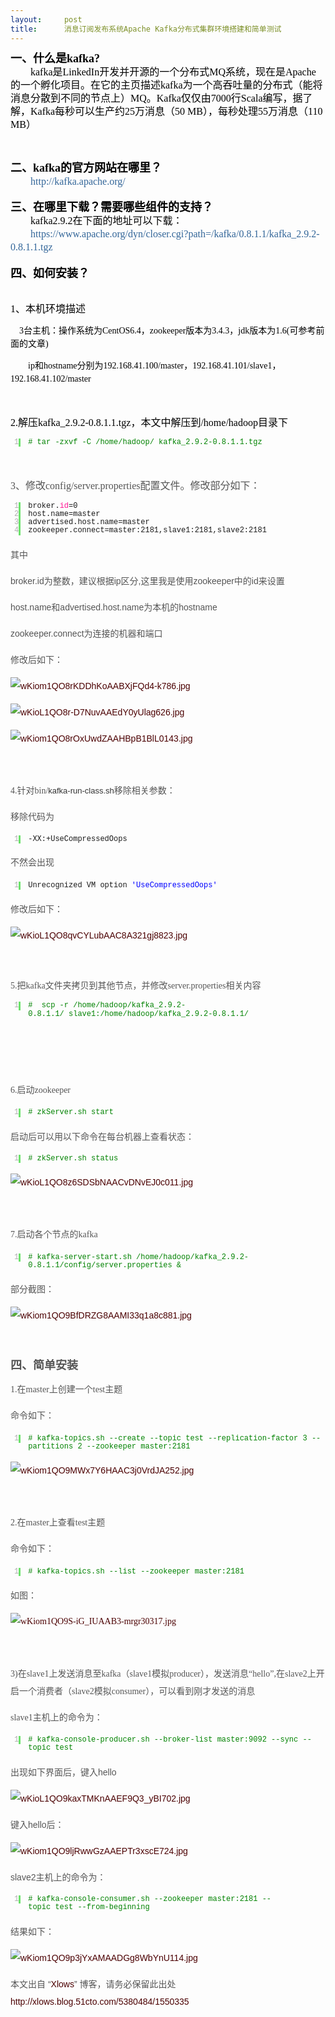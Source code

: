 ```yaml
---
layout:     post
title:      消息订阅发布系统Apache Kafka分布式集群环境搭建和简单测试
---
```

<div id="article_content" class="article_content clearfix csdn-tracking-statistics" data-pid="blog" data-mod="popu_307" data-dsm="post">
								            <link rel="stylesheet" href="https://csdnimg.cn/release/phoenix/template/css/ck_htmledit_views-f76675cdea.css">
						<div class="htmledit_views" id="content_views">
                
<p style="clear:both;overflow:hidden;color:rgb(85,85,85);font-family:'宋体', 'Arial Narrow', arial, serif;font-size:14px;line-height:28px;">
<span style="font-family:'宋体', SimSun;color:rgb(0,0,0);line-height:21px;font-weight:700;font-size:18px;">一、什么是kafka?</span><span style="font-family:'宋体', SimSun;font-size:16px;"><span style="color:rgb(0,0,0);line-height:21px;font-weight:700;"></span><br style="color:rgb(68,68,68);font-family:Tahoma, 'Microsoft Yahei', Simsun;font-size:14px;line-height:21px;"><span style="color:rgb(0,0,0);line-height:21px;">　　kafka是LinkedIn开发并开源的一个分布式MQ系统，现在是Apache的一个孵化项目。在它的主页描述kafka为一个高吞吐量的分布式（能将消息分散到不同的节点上）MQ。Kafka仅仅由7000行Scala编写，据了解，Kafka每秒可以生产约25万消息（50 MB），每秒处理55万消息（110 MB）</span></span></p>
<p style="clear:both;overflow:hidden;color:rgb(85,85,85);font-family:'宋体', 'Arial Narrow', arial, serif;font-size:14px;line-height:28px;">
<span style="font-family:'宋体', SimSun;font-size:16px;color:rgb(0,0,0);line-height:21px;"><br></span></p>
<p style="clear:both;overflow:hidden;color:rgb(85,85,85);font-family:'宋体', 'Arial Narrow', arial, serif;font-size:14px;line-height:28px;">
<span style="color:rgb(0,0,0);font-family:'宋体', SimSun;line-height:21px;font-weight:700;font-size:18px;">二、kafka的官方网站在哪里？</span><span style="color:rgb(0,0,0);font-family:'宋体', SimSun;font-size:16px;line-height:21px;"><span style="font-weight:700;"></span><br>
　　<a href="http://kafka.apache.org/" rel="nofollow" style="color:rgb(51,102,153);text-decoration:none;">http://kafka.apache.org/</a><br><br><span style="font-size:18px;font-weight:700;">三、在哪里下载？需要哪些组件的支持？</span><br>
　　kafka2.9.2在下面的地址可以下载：<br>
　　<a href="https://www.apache.org/dyn/closer.cgi?path=/kafka/0.8.1.1/kafka_2.9.2-0.8.1.1.tgz" rel="nofollow" style="color:rgb(51,102,153);text-decoration:none;">https://www.apache.org/dyn/closer.cgi?path=/kafka/0.8.1.1/kafka_2.9.2-0.8.1.1.tgz</a></span><span style="font-family:'宋体', SimSun;color:rgb(0,0,0);line-height:21px;font-size:16px;"><span style="font-family:Tahoma, 'Microsoft Yahei', Simsun;font-size:14px;"><br></span><br style="color:rgb(68,68,68);font-family:Tahoma, 'Microsoft Yahei', Simsun;font-size:14px;"><span style="font-family:Tahoma, 'Microsoft Yahei', Simsun;font-size:18px;font-weight:700;">四、如何安装？</span></span></p>
<p style="clear:both;overflow:hidden;color:rgb(85,85,85);font-family:'宋体', 'Arial Narrow', arial, serif;font-size:14px;line-height:28px;">
<span style="font-family:Tahoma, 'Microsoft Yahei', Simsun;color:rgb(0,0,0);line-height:21px;"><span style="font-family:'宋体', SimSun;"></span><span style="font-size:4px;"><span>    <br></span></span><span style="font-family:'楷体', '楷体_GB2312', SimKai;font-size:16px;">1、本机环境描述</span></span></p>
<p style="clear:both;overflow:hidden;color:rgb(85,85,85);font-family:'宋体', 'Arial Narrow', arial, serif;font-size:14px;line-height:28px;">
<span style="font-family:'宋体', SimSun;color:rgb(0,0,0);line-height:21px;">    3台主机：操作系统为CentOS6.4，zookeeper版本为3.4.3，jdk版本为1.6(可参考前面的文章)<br></span></p>
<p style="clear:both;overflow:hidden;color:rgb(85,85,85);font-family:'宋体', 'Arial Narrow', arial, serif;font-size:14px;line-height:28px;">
<span style="font-family:'宋体', SimSun;color:rgb(0,0,0);line-height:21px;">        ip和hostname分别为192.168.41.100/master，192.168.41.101/slave1，192.168.41.102/master<br></span></p>
<p style="clear:both;overflow:hidden;color:rgb(85,85,85);font-family:'宋体', 'Arial Narrow', arial, serif;font-size:14px;line-height:28px;">
<span style="font-family:'宋体', SimSun;color:rgb(0,0,0);line-height:21px;"><br></span></p>
<p style="clear:both;overflow:hidden;color:rgb(85,85,85);font-family:'宋体', 'Arial Narrow', arial, serif;font-size:14px;line-height:28px;">
<span style="font-size:16px;font-family:'楷体', '楷体_GB2312', SimKai;color:rgb(0,0,0);line-height:21px;">2.解压kafka_2.9.2-0.8.1.1.tgz，本文中解压到/home/hadoop目录下</span></p>
<div style="color:rgb(85,85,85);font-family:'宋体', 'Arial Narrow', arial, serif;font-size:14px;line-height:28px;">
<div id="highlighter_592741" class="syntaxhighlighter bash" style="border:0px !important;line-height:1.1em !important;vertical-align:baseline !important;font-family:Consolas, 'Bitstream Vera Sans Mono', 'Courier New', Courier, monospace !important;font-size:1em !important;min-height: !important;">
<table border="0" cellpadding="0" cellspacing="0" style="font-size:12px;border-collapse:collapse;"><tbody style="border:0px !important;line-height:1.1em !important;overflow:visible !important;vertical-align:baseline !important;font-size:1em !important;min-height: !important;background:none !important;"><tr style="font-size:1em !important;border:0px !important;line-height:1.1em !important;overflow:visible !important;vertical-align:baseline !important;min-height: !important;background:none !important;"><td class="gutter" style="font-size:1em !important;border:0px !important;line-height:1.1em !important;overflow:visible !important;vertical-align:baseline !important;font-family:Consolas, 'Bitstream Vera Sans Mono', 'Courier New', Courier, monospace !important;min-height: !important;color:rgb(175,175,175) !important;background:none !important;">
<div class="line number1 index0 alt2" style="border-width:0px 3px 0px 0px !important;border-right-style:solid !important;border-right-color:rgb(108,226,108) !important;line-height:1.1em !important;overflow:visible !important;text-align:right !important;vertical-align:baseline !important;font-size:1em !important;min-height: !important;">
1</div>
</td>
<td class="code" style="width:692px;font-size:1em !important;line-height:1.1em !important;border:0px !important;overflow:visible !important;vertical-align:baseline !important;font-family:Consolas, 'Bitstream Vera Sans Mono', 'Courier New', Courier, monospace !important;min-height: !important;background:none !important;">
<div style="border:0px !important;line-height:1.1em !important;overflow:visible !important;vertical-align:baseline !important;font-size:1em !important;min-height: !important;background:none !important;">
<div class="line number1 index0 alt2" style="border:0px !important;line-height:1.1em !important;overflow:visible !important;vertical-align:baseline !important;font-size:1em !important;min-height: !important;">
<code class="bash comments" style="border:0px !important;line-height:1.1em !important;overflow:visible !important;vertical-align:baseline !important;font-family:Consolas, 'Bitstream Vera Sans Mono', 'Courier New', Courier, monospace !important;font-size:1em !important;min-height: !important;color:rgb(0,130,0) !important;background:none !important;"># tar -zxvf -C /home/hadoop/ kafka_2.9.2-0.8.1.1.tgz</code></div>
</div>
</td>
</tr></tbody></table></div>
</div>
<p style="clear:both;overflow:hidden;color:rgb(85,85,85);font-family:'宋体', 'Arial Narrow', arial, serif;font-size:14px;line-height:28px;">
<span style="font-family:Tahoma, 'Microsoft Yahei', Simsun;line-height:21px;"><br></span></p>
<p style="clear:both;overflow:hidden;color:rgb(85,85,85);font-family:'宋体', 'Arial Narrow', arial, serif;font-size:14px;line-height:28px;">
<span style="font-family:'楷体', '楷体_GB2312', SimKai;font-size:16px;line-height:21px;">3、修改config/server.properties配置文件。修改部分如下：</span><br></p>
<div style="color:rgb(85,85,85);font-family:'宋体', 'Arial Narrow', arial, serif;font-size:14px;line-height:28px;">
<div id="highlighter_76572" class="syntaxhighlighter bash" style="border:0px !important;line-height:1.1em !important;vertical-align:baseline !important;font-family:Consolas, 'Bitstream Vera Sans Mono', 'Courier New', Courier, monospace !important;font-size:1em !important;min-height: !important;">
<table border="0" cellpadding="0" cellspacing="0" style="font-size:12px;border-collapse:collapse;"><tbody style="border:0px !important;line-height:1.1em !important;overflow:visible !important;vertical-align:baseline !important;font-size:1em !important;min-height: !important;background:none !important;"><tr style="font-size:1em !important;border:0px !important;line-height:1.1em !important;overflow:visible !important;vertical-align:baseline !important;min-height: !important;background:none !important;"><td class="gutter" style="font-size:1em !important;border:0px !important;line-height:1.1em !important;overflow:visible !important;vertical-align:baseline !important;font-family:Consolas, 'Bitstream Vera Sans Mono', 'Courier New', Courier, monospace !important;min-height: !important;color:rgb(175,175,175) !important;background:none !important;">
<div class="line number1 index0 alt2" style="border-width:0px 3px 0px 0px !important;border-right-style:solid !important;border-right-color:rgb(108,226,108) !important;line-height:1.1em !important;overflow:visible !important;text-align:right !important;vertical-align:baseline !important;font-size:1em !important;min-height: !important;">
1</div>
<div class="line number2 index1 alt1" style="border-width:0px 3px 0px 0px !important;border-right-style:solid !important;border-right-color:rgb(108,226,108) !important;line-height:1.1em !important;overflow:visible !important;text-align:right !important;vertical-align:baseline !important;font-size:1em !important;min-height: !important;">
2</div>
<div class="line number3 index2 alt2" style="border-width:0px 3px 0px 0px !important;border-right-style:solid !important;border-right-color:rgb(108,226,108) !important;line-height:1.1em !important;overflow:visible !important;text-align:right !important;vertical-align:baseline !important;font-size:1em !important;min-height: !important;">
3</div>
<div class="line number4 index3 alt1" style="border-width:0px 3px 0px 0px !important;border-right-style:solid !important;border-right-color:rgb(108,226,108) !important;line-height:1.1em !important;overflow:visible !important;text-align:right !important;vertical-align:baseline !important;font-size:1em !important;min-height: !important;">
4</div>
</td>
<td class="code" style="width:692px;font-size:1em !important;line-height:1.1em !important;border:0px !important;overflow:visible !important;vertical-align:baseline !important;font-family:Consolas, 'Bitstream Vera Sans Mono', 'Courier New', Courier, monospace !important;min-height: !important;background:none !important;">
<div style="border:0px !important;line-height:1.1em !important;overflow:visible !important;vertical-align:baseline !important;font-size:1em !important;min-height: !important;background:none !important;">
<div class="line number1 index0 alt2" style="border:0px !important;line-height:1.1em !important;overflow:visible !important;vertical-align:baseline !important;font-size:1em !important;min-height: !important;">
<code class="bash plain" style="border:0px !important;line-height:1.1em !important;overflow:visible !important;vertical-align:baseline !important;font-family:Consolas, 'Bitstream Vera Sans Mono', 'Courier New', Courier, monospace !important;font-size:1em !important;min-height: !important;background:none !important;">broker.</code><code class="bash functions" style="border:0px !important;line-height:1.1em !important;overflow:visible !important;vertical-align:baseline !important;font-family:Consolas, 'Bitstream Vera Sans Mono', 'Courier New', Courier, monospace !important;font-size:1em !important;min-height: !important;color:rgb(255,20,147) !important;background:none !important;">id</code><code class="bash plain" style="border:0px !important;line-height:1.1em !important;overflow:visible !important;vertical-align:baseline !important;font-family:Consolas, 'Bitstream Vera Sans Mono', 'Courier New', Courier, monospace !important;font-size:1em !important;min-height: !important;background:none !important;">=0</code></div>
<div class="line number2 index1 alt1" style="border:0px !important;line-height:1.1em !important;overflow:visible !important;vertical-align:baseline !important;font-size:1em !important;min-height: !important;">
<code class="bash plain" style="border:0px !important;line-height:1.1em !important;overflow:visible !important;vertical-align:baseline !important;font-family:Consolas, 'Bitstream Vera Sans Mono', 'Courier New', Courier, monospace !important;font-size:1em !important;min-height: !important;background:none !important;">host.name=master</code></div>
<div class="line number3 index2 alt2" style="border:0px !important;line-height:1.1em !important;overflow:visible !important;vertical-align:baseline !important;font-size:1em !important;min-height: !important;">
<code class="bash plain" style="border:0px !important;line-height:1.1em !important;overflow:visible !important;vertical-align:baseline !important;font-family:Consolas, 'Bitstream Vera Sans Mono', 'Courier New', Courier, monospace !important;font-size:1em !important;min-height: !important;background:none !important;">advertised.host.name=master</code></div>
<div class="line number4 index3 alt1" style="border:0px !important;line-height:1.1em !important;overflow:visible !important;vertical-align:baseline !important;font-size:1em !important;min-height: !important;">
<code class="bash plain" style="border:0px !important;line-height:1.1em !important;overflow:visible !important;vertical-align:baseline !important;font-family:Consolas, 'Bitstream Vera Sans Mono', 'Courier New', Courier, monospace !important;font-size:1em !important;min-height: !important;background:none !important;">zookeeper.connect=master:2181,slave1:2181,slave2:2181</code></div>
</div>
</td>
</tr></tbody></table></div>
</div>
<p style="clear:both;overflow:hidden;color:rgb(85,85,85);font-family:'宋体', 'Arial Narrow', arial, serif;font-size:14px;line-height:28px;">
<span style="font-family:Tahoma, 'Microsoft Yahei', Simsun;line-height:21px;"></span>其中</p>
<p style="clear:both;overflow:hidden;color:rgb(85,85,85);font-family:'宋体', 'Arial Narrow', arial, serif;font-size:14px;line-height:28px;">
broker.id为整数，建议根据ip区分,这里我是使用zookeeper中的id来设置</p>
<p style="clear:both;overflow:hidden;color:rgb(85,85,85);font-family:'宋体', 'Arial Narrow', arial, serif;font-size:14px;line-height:28px;">
host.name和advertised.host.name为本机的hostname</p>
<p style="clear:both;overflow:hidden;color:rgb(85,85,85);font-family:'宋体', 'Arial Narrow', arial, serif;font-size:14px;line-height:28px;">
zookeeper.connect为连接的机器和端口</p>
<p style="clear:both;overflow:hidden;color:rgb(85,85,85);font-family:'宋体', 'Arial Narrow', arial, serif;font-size:14px;line-height:28px;">
修改后如下：</p>
<p style="clear:both;overflow:hidden;color:rgb(85,85,85);font-family:'宋体', 'Arial Narrow', arial, serif;font-size:14px;line-height:28px;">
<a href="http://s3.51cto.com/wyfs02/M00/49/1A/wKiom1QO8rKDDhKoAABXjFQd4-k786.jpg" rel="nofollow" style="color:rgb(75,0,2);text-decoration:none;"><img src="http://s3.51cto.com/wyfs02/M00/49/1A/wKiom1QO8rKDDhKoAABXjFQd4-k786.jpg" title="1.png" alt="wKiom1QO8rKDDhKoAABXjFQd4-k786.jpg" style="vertical-align:top;border:none;"></a></p>
<p style="clear:both;overflow:hidden;color:rgb(85,85,85);font-family:'宋体', 'Arial Narrow', arial, serif;font-size:14px;line-height:28px;">
<a href="http://s3.51cto.com/wyfs02/M01/49/1B/wKioL1QO8r-D7NuvAAEdY0yUlag626.jpg" rel="nofollow" style="color:rgb(75,0,2);text-decoration:none;"><img src="http://s3.51cto.com/wyfs02/M01/49/1B/wKioL1QO8r-D7NuvAAEdY0yUlag626.jpg" title="2.png" alt="wKioL1QO8r-D7NuvAAEdY0yUlag626.jpg" style="vertical-align:top;border:none;"></a></p>
<p style="clear:both;overflow:hidden;color:rgb(85,85,85);font-family:'宋体', 'Arial Narrow', arial, serif;font-size:14px;line-height:28px;">
<a href="http://s3.51cto.com/wyfs02/M01/49/1A/wKiom1QO8rOxUwdZAAHBpB1BlL0143.jpg" rel="nofollow" style="color:rgb(75,0,2);text-decoration:none;"><img src="http://s3.51cto.com/wyfs02/M01/49/1A/wKiom1QO8rOxUwdZAAHBpB1BlL0143.jpg" title="3.png" alt="wKiom1QO8rOxUwdZAAHBpB1BlL0143.jpg" style="vertical-align:top;border:none;"></a></p>
<p style="clear:both;overflow:hidden;color:rgb(85,85,85);font-family:'宋体', 'Arial Narrow', arial, serif;font-size:14px;line-height:28px;">
<br></p>
<p style="clear:both;overflow:hidden;color:rgb(85,85,85);font-family:'宋体', 'Arial Narrow', arial, serif;font-size:14px;line-height:28px;">
<span style="font-family:'楷体', '楷体_GB2312', SimKai;">4.针对bin/<span style="color:rgb(51,51,51);font-family:'微软雅黑', Verdana, sans-serif, '宋体';font-size:13px;line-height:18.75px;">kafka-run-class.sh</span>移除相关参数：</span></p>
<p style="clear:both;overflow:hidden;color:rgb(85,85,85);font-family:'宋体', 'Arial Narrow', arial, serif;font-size:14px;line-height:28px;">
<span style="font-family:'宋体', SimSun;">移除代码为</span></p>
<div style="color:rgb(85,85,85);font-family:'宋体', 'Arial Narrow', arial, serif;font-size:14px;line-height:28px;">
<div id="highlighter_695006" class="syntaxhighlighter bash" style="border:0px !important;line-height:1.1em !important;vertical-align:baseline !important;font-family:Consolas, 'Bitstream Vera Sans Mono', 'Courier New', Courier, monospace !important;font-size:1em !important;min-height: !important;">
<table border="0" cellpadding="0" cellspacing="0" style="font-size:12px;border-collapse:collapse;"><tbody style="border:0px !important;line-height:1.1em !important;overflow:visible !important;vertical-align:baseline !important;font-size:1em !important;min-height: !important;background:none !important;"><tr style="font-size:1em !important;border:0px !important;line-height:1.1em !important;overflow:visible !important;vertical-align:baseline !important;min-height: !important;background:none !important;"><td class="gutter" style="font-size:1em !important;border:0px !important;line-height:1.1em !important;overflow:visible !important;vertical-align:baseline !important;font-family:Consolas, 'Bitstream Vera Sans Mono', 'Courier New', Courier, monospace !important;min-height: !important;color:rgb(175,175,175) !important;background:none !important;">
<div class="line number1 index0 alt2" style="border-width:0px 3px 0px 0px !important;border-right-style:solid !important;border-right-color:rgb(108,226,108) !important;line-height:1.1em !important;overflow:visible !important;text-align:right !important;vertical-align:baseline !important;font-size:1em !important;min-height: !important;">
1</div>
</td>
<td class="code" style="width:692px;font-size:1em !important;line-height:1.1em !important;border:0px !important;overflow:visible !important;vertical-align:baseline !important;font-family:Consolas, 'Bitstream Vera Sans Mono', 'Courier New', Courier, monospace !important;min-height: !important;background:none !important;">
<div style="border:0px !important;line-height:1.1em !important;overflow:visible !important;vertical-align:baseline !important;font-size:1em !important;min-height: !important;background:none !important;">
<div class="line number1 index0 alt2" style="border:0px !important;line-height:1.1em !important;overflow:visible !important;vertical-align:baseline !important;font-size:1em !important;min-height: !important;">
<code class="bash plain" style="border:0px !important;line-height:1.1em !important;overflow:visible !important;vertical-align:baseline !important;font-family:Consolas, 'Bitstream Vera Sans Mono', 'Courier New', Courier, monospace !important;font-size:1em !important;min-height: !important;background:none !important;">-XX:+UseCompressedOops</code></div>
</div>
</td>
</tr></tbody></table></div>
</div>
<p style="clear:both;overflow:hidden;color:rgb(85,85,85);font-family:'宋体', 'Arial Narrow', arial, serif;font-size:14px;line-height:28px;">
<span style="font-family:'宋体', SimSun;">不然会出现</span></p>
<div style="color:rgb(85,85,85);font-family:'宋体', 'Arial Narrow', arial, serif;font-size:14px;line-height:28px;">
<div id="highlighter_728001" class="syntaxhighlighter bash" style="border:0px !important;line-height:1.1em !important;vertical-align:baseline !important;font-family:Consolas, 'Bitstream Vera Sans Mono', 'Courier New', Courier, monospace !important;font-size:1em !important;min-height: !important;">
<table border="0" cellpadding="0" cellspacing="0" style="font-size:12px;border-collapse:collapse;"><tbody style="border:0px !important;line-height:1.1em !important;overflow:visible !important;vertical-align:baseline !important;font-size:1em !important;min-height: !important;background:none !important;"><tr style="font-size:1em !important;border:0px !important;line-height:1.1em !important;overflow:visible !important;vertical-align:baseline !important;min-height: !important;background:none !important;"><td class="gutter" style="font-size:1em !important;border:0px !important;line-height:1.1em !important;overflow:visible !important;vertical-align:baseline !important;font-family:Consolas, 'Bitstream Vera Sans Mono', 'Courier New', Courier, monospace !important;min-height: !important;color:rgb(175,175,175) !important;background:none !important;">
<div class="line number1 index0 alt2" style="border-width:0px 3px 0px 0px !important;border-right-style:solid !important;border-right-color:rgb(108,226,108) !important;line-height:1.1em !important;overflow:visible !important;text-align:right !important;vertical-align:baseline !important;font-size:1em !important;min-height: !important;">
1</div>
</td>
<td class="code" style="width:692px;font-size:1em !important;line-height:1.1em !important;border:0px !important;overflow:visible !important;vertical-align:baseline !important;font-family:Consolas, 'Bitstream Vera Sans Mono', 'Courier New', Courier, monospace !important;min-height: !important;background:none !important;">
<div style="border:0px !important;line-height:1.1em !important;overflow:visible !important;vertical-align:baseline !important;font-size:1em !important;min-height: !important;background:none !important;">
<div class="line number1 index0 alt2" style="border:0px !important;line-height:1.1em !important;overflow:visible !important;vertical-align:baseline !important;font-size:1em !important;min-height: !important;">
<code class="bash plain" style="border:0px !important;line-height:1.1em !important;overflow:visible !important;vertical-align:baseline !important;font-family:Consolas, 'Bitstream Vera Sans Mono', 'Courier New', Courier, monospace !important;font-size:1em !important;min-height: !important;background:none !important;">Unrecognized VM option </code><code class="bash string" style="border:0px !important;line-height:1.1em !important;overflow:visible !important;vertical-align:baseline !important;font-family:Consolas, 'Bitstream Vera Sans Mono', 'Courier New', Courier, monospace !important;font-size:1em !important;min-height: !important;color:#0000FF !important;background:none !important;">'UseCompressedOops'</code></div>
</div>
</td>
</tr></tbody></table></div>
</div>
<p style="clear:both;overflow:hidden;color:rgb(85,85,85);font-family:'宋体', 'Arial Narrow', arial, serif;font-size:14px;line-height:28px;">
修改后如下：</p>
<p style="clear:both;overflow:hidden;color:rgb(85,85,85);font-family:'宋体', 'Arial Narrow', arial, serif;font-size:14px;line-height:28px;">
<a href="http://s3.51cto.com/wyfs02/M00/49/1B/wKioL1QO8qvCYLubAAC8A321gj8823.jpg" rel="nofollow" style="color:rgb(75,0,2);text-decoration:none;"><img src="http://s3.51cto.com/wyfs02/M00/49/1B/wKioL1QO8qvCYLubAAC8A321gj8823.jpg" title="4.png" alt="wKioL1QO8qvCYLubAAC8A321gj8823.jpg" style="vertical-align:top;border:none;"></a></p>
<p style="clear:both;overflow:hidden;color:rgb(85,85,85);font-family:'宋体', 'Arial Narrow', arial, serif;font-size:14px;line-height:28px;">
<br></p>
<p style="clear:both;overflow:hidden;color:rgb(85,85,85);font-family:'宋体', 'Arial Narrow', arial, serif;font-size:14px;line-height:28px;">
<span style="font-family:'楷体', '楷体_GB2312', SimKai;line-height:21px;">5.把kafka文件夹拷贝到其他节点，并修改</span><span style="font-family:'楷体', '楷体_GB2312', SimKai;line-height:21px;">server.properties相关内容</span></p>
<div style="color:rgb(85,85,85);font-family:'宋体', 'Arial Narrow', arial, serif;font-size:14px;line-height:28px;">
<div id="highlighter_973974" class="syntaxhighlighter bash" style="border:0px !important;line-height:1.1em !important;vertical-align:baseline !important;font-family:Consolas, 'Bitstream Vera Sans Mono', 'Courier New', Courier, monospace !important;font-size:1em !important;min-height: !important;">
<table border="0" cellpadding="0" cellspacing="0" style="font-size:12px;border-collapse:collapse;"><tbody style="border:0px !important;line-height:1.1em !important;overflow:visible !important;vertical-align:baseline !important;font-size:1em !important;min-height: !important;background:none !important;"><tr style="font-size:1em !important;border:0px !important;line-height:1.1em !important;overflow:visible !important;vertical-align:baseline !important;min-height: !important;background:none !important;"><td class="gutter" style="font-size:1em !important;border:0px !important;line-height:1.1em !important;overflow:visible !important;vertical-align:baseline !important;font-family:Consolas, 'Bitstream Vera Sans Mono', 'Courier New', Courier, monospace !important;min-height: !important;color:rgb(175,175,175) !important;background:none !important;">
<div class="line number1 index0 alt2" style="border-width:0px 3px 0px 0px !important;border-right-style:solid !important;border-right-color:rgb(108,226,108) !important;line-height:1.1em !important;overflow:visible !important;text-align:right !important;vertical-align:baseline !important;font-size:1em !important;min-height: !important;">
1</div>
</td>
<td class="code" style="width:692px;font-size:1em !important;line-height:1.1em !important;border:0px !important;overflow:visible !important;vertical-align:baseline !important;font-family:Consolas, 'Bitstream Vera Sans Mono', 'Courier New', Courier, monospace !important;min-height: !important;background:none !important;">
<div style="border:0px !important;line-height:1.1em !important;overflow:visible !important;vertical-align:baseline !important;font-size:1em !important;min-height: !important;background:none !important;">
<div class="line number1 index0 alt2" style="border:0px !important;line-height:1.1em !important;overflow:visible !important;vertical-align:baseline !important;font-size:1em !important;min-height: !important;">
<code class="bash comments" style="border:0px !important;line-height:1.1em !important;overflow:visible !important;vertical-align:baseline !important;font-family:Consolas, 'Bitstream Vera Sans Mono', 'Courier New', Courier, monospace !important;font-size:1em !important;min-height: !important;color:rgb(0,130,0) !important;background:none !important;">#  scp -r /home/hadoop/kafka_2.9.2-0.8.1.1/ slave1:/home/hadoop/kafka_2.9.2-0.8.1.1/</code></div>
</div>
</td>
</tr></tbody></table></div>
</div>
<p style="clear:both;overflow:hidden;color:rgb(85,85,85);font-family:'宋体', 'Arial Narrow', arial, serif;font-size:14px;line-height:28px;">
<span style="font-family:'楷体', '楷体_GB2312', SimKai;line-height:21px;"></span><br></p>
<p style="clear:both;overflow:hidden;color:rgb(85,85,85);font-family:'宋体', 'Arial Narrow', arial, serif;font-size:14px;line-height:28px;">
<br></p>
<p style="clear:both;overflow:hidden;color:rgb(85,85,85);font-family:'宋体', 'Arial Narrow', arial, serif;font-size:14px;line-height:28px;">
<span style="font-family:'楷体', '楷体_GB2312', SimKai;">6.启动zookeeper</span><br></p>
<div style="color:rgb(85,85,85);font-family:'宋体', 'Arial Narrow', arial, serif;font-size:14px;line-height:28px;">
<div id="highlighter_852438" class="syntaxhighlighter bash" style="border:0px !important;line-height:1.1em !important;vertical-align:baseline !important;font-family:Consolas, 'Bitstream Vera Sans Mono', 'Courier New', Courier, monospace !important;font-size:1em !important;min-height: !important;">
<table border="0" cellpadding="0" cellspacing="0" style="font-size:12px;border-collapse:collapse;"><tbody style="border:0px !important;line-height:1.1em !important;overflow:visible !important;vertical-align:baseline !important;font-size:1em !important;min-height: !important;background:none !important;"><tr style="font-size:1em !important;border:0px !important;line-height:1.1em !important;overflow:visible !important;vertical-align:baseline !important;min-height: !important;background:none !important;"><td class="gutter" style="font-size:1em !important;border:0px !important;line-height:1.1em !important;overflow:visible !important;vertical-align:baseline !important;font-family:Consolas, 'Bitstream Vera Sans Mono', 'Courier New', Courier, monospace !important;min-height: !important;color:rgb(175,175,175) !important;background:none !important;">
<div class="line number1 index0 alt2" style="border-width:0px 3px 0px 0px !important;border-right-style:solid !important;border-right-color:rgb(108,226,108) !important;line-height:1.1em !important;overflow:visible !important;text-align:right !important;vertical-align:baseline !important;font-size:1em !important;min-height: !important;">
1</div>
</td>
<td class="code" style="width:692px;font-size:1em !important;line-height:1.1em !important;border:0px !important;overflow:visible !important;vertical-align:baseline !important;font-family:Consolas, 'Bitstream Vera Sans Mono', 'Courier New', Courier, monospace !important;min-height: !important;background:none !important;">
<div style="border:0px !important;line-height:1.1em !important;overflow:visible !important;vertical-align:baseline !important;font-size:1em !important;min-height: !important;background:none !important;">
<div class="line number1 index0 alt2" style="border:0px !important;line-height:1.1em !important;overflow:visible !important;vertical-align:baseline !important;font-size:1em !important;min-height: !important;">
<code class="bash comments" style="border:0px !important;line-height:1.1em !important;overflow:visible !important;vertical-align:baseline !important;font-family:Consolas, 'Bitstream Vera Sans Mono', 'Courier New', Courier, monospace !important;font-size:1em !important;min-height: !important;color:rgb(0,130,0) !important;background:none !important;"># zkServer.sh start</code></div>
</div>
</td>
</tr></tbody></table></div>
</div>
<p style="clear:both;overflow:hidden;color:rgb(85,85,85);font-family:'宋体', 'Arial Narrow', arial, serif;font-size:14px;line-height:28px;">
启动后可以用以下命令在每台机器上查看状态：</p>
<div style="color:rgb(85,85,85);font-family:'宋体', 'Arial Narrow', arial, serif;font-size:14px;line-height:28px;">
<div id="highlighter_621432" class="syntaxhighlighter bash" style="border:0px !important;line-height:1.1em !important;vertical-align:baseline !important;font-family:Consolas, 'Bitstream Vera Sans Mono', 'Courier New', Courier, monospace !important;font-size:1em !important;min-height: !important;">
<table border="0" cellpadding="0" cellspacing="0" style="font-size:12px;border-collapse:collapse;"><tbody style="border:0px !important;line-height:1.1em !important;overflow:visible !important;vertical-align:baseline !important;font-size:1em !important;min-height: !important;background:none !important;"><tr style="font-size:1em !important;border:0px !important;line-height:1.1em !important;overflow:visible !important;vertical-align:baseline !important;min-height: !important;background:none !important;"><td class="gutter" style="font-size:1em !important;border:0px !important;line-height:1.1em !important;overflow:visible !important;vertical-align:baseline !important;font-family:Consolas, 'Bitstream Vera Sans Mono', 'Courier New', Courier, monospace !important;min-height: !important;color:rgb(175,175,175) !important;background:none !important;">
<div class="line number1 index0 alt2" style="border-width:0px 3px 0px 0px !important;border-right-style:solid !important;border-right-color:rgb(108,226,108) !important;line-height:1.1em !important;overflow:visible !important;text-align:right !important;vertical-align:baseline !important;font-size:1em !important;min-height: !important;">
1</div>
</td>
<td class="code" style="width:692px;font-size:1em !important;line-height:1.1em !important;border:0px !important;overflow:visible !important;vertical-align:baseline !important;font-family:Consolas, 'Bitstream Vera Sans Mono', 'Courier New', Courier, monospace !important;min-height: !important;background:none !important;">
<div style="border:0px !important;line-height:1.1em !important;overflow:visible !important;vertical-align:baseline !important;font-size:1em !important;min-height: !important;background:none !important;">
<div class="line number1 index0 alt2" style="border:0px !important;line-height:1.1em !important;overflow:visible !important;vertical-align:baseline !important;font-size:1em !important;min-height: !important;">
<code class="bash comments" style="border:0px !important;line-height:1.1em !important;overflow:visible !important;vertical-align:baseline !important;font-family:Consolas, 'Bitstream Vera Sans Mono', 'Courier New', Courier, monospace !important;font-size:1em !important;min-height: !important;color:rgb(0,130,0) !important;background:none !important;"># zkServer.sh status</code></div>
</div>
</td>
</tr></tbody></table></div>
</div>
<p style="clear:both;overflow:hidden;color:rgb(85,85,85);font-family:'宋体', 'Arial Narrow', arial, serif;font-size:14px;line-height:28px;">
<a href="http://s3.51cto.com/wyfs02/M02/49/1B/wKioL1QO8z6SDSbNAACvDNvEJ0c011.jpg" rel="nofollow" style="color:rgb(75,0,2);text-decoration:none;"><img src="http://s3.51cto.com/wyfs02/M02/49/1B/wKioL1QO8z6SDSbNAACvDNvEJ0c011.jpg" title="5.png" alt="wKioL1QO8z6SDSbNAACvDNvEJ0c011.jpg" style="vertical-align:top;border:none;"></a></p>
<p style="clear:both;overflow:hidden;color:rgb(85,85,85);font-family:'宋体', 'Arial Narrow', arial, serif;font-size:14px;line-height:28px;">
<br></p>
<p style="clear:both;overflow:hidden;color:rgb(85,85,85);font-family:'宋体', 'Arial Narrow', arial, serif;font-size:14px;line-height:28px;">
<span style="font-family:'楷体', '楷体_GB2312', SimKai;">7.启动各个节点的kafka</span></p>
<div style="color:rgb(85,85,85);font-family:'宋体', 'Arial Narrow', arial, serif;font-size:14px;line-height:28px;">
<div id="highlighter_607378" class="syntaxhighlighter bash" style="border:0px !important;line-height:1.1em !important;vertical-align:baseline !important;font-family:Consolas, 'Bitstream Vera Sans Mono', 'Courier New', Courier, monospace !important;font-size:1em !important;min-height: !important;">
<table border="0" cellpadding="0" cellspacing="0" style="font-size:12px;border-collapse:collapse;"><tbody style="border:0px !important;line-height:1.1em !important;overflow:visible !important;vertical-align:baseline !important;font-size:1em !important;min-height: !important;background:none !important;"><tr style="font-size:1em !important;border:0px !important;line-height:1.1em !important;overflow:visible !important;vertical-align:baseline !important;min-height: !important;background:none !important;"><td class="gutter" style="font-size:1em !important;border:0px !important;line-height:1.1em !important;overflow:visible !important;vertical-align:baseline !important;font-family:Consolas, 'Bitstream Vera Sans Mono', 'Courier New', Courier, monospace !important;min-height: !important;color:rgb(175,175,175) !important;background:none !important;">
<div class="line number1 index0 alt2" style="border-width:0px 3px 0px 0px !important;border-right-style:solid !important;border-right-color:rgb(108,226,108) !important;line-height:1.1em !important;overflow:visible !important;text-align:right !important;vertical-align:baseline !important;font-size:1em !important;min-height: !important;">
1</div>
</td>
<td class="code" style="width:692px;font-size:1em !important;line-height:1.1em !important;border:0px !important;overflow:visible !important;vertical-align:baseline !important;font-family:Consolas, 'Bitstream Vera Sans Mono', 'Courier New', Courier, monospace !important;min-height: !important;background:none !important;">
<div style="border:0px !important;line-height:1.1em !important;overflow:visible !important;vertical-align:baseline !important;font-size:1em !important;min-height: !important;background:none !important;">
<div class="line number1 index0 alt2" style="border:0px !important;line-height:1.1em !important;overflow:visible !important;vertical-align:baseline !important;font-size:1em !important;min-height: !important;">
<code class="bash comments" style="border:0px !important;line-height:1.1em !important;overflow:visible !important;vertical-align:baseline !important;font-family:Consolas, 'Bitstream Vera Sans Mono', 'Courier New', Courier, monospace !important;font-size:1em !important;min-height: !important;color:rgb(0,130,0) !important;background:none !important;"># kafka-server-start.sh /home/hadoop/kafka_2.9.2-0.8.1.1/config/server.properties &amp;</code></div>
</div>
</td>
</tr></tbody></table></div>
</div>
<p style="clear:both;overflow:hidden;color:rgb(85,85,85);font-family:'宋体', 'Arial Narrow', arial, serif;font-size:14px;line-height:28px;">
部分截图：</p>
<p style="clear:both;overflow:hidden;color:rgb(85,85,85);font-family:'宋体', 'Arial Narrow', arial, serif;font-size:14px;line-height:28px;">
<a href="http://s3.51cto.com/wyfs02/M02/49/1A/wKiom1QO9BfDRZG8AAMI33q1a8c881.jpg" rel="nofollow" style="color:rgb(75,0,2);text-decoration:none;"><img src="http://s3.51cto.com/wyfs02/M02/49/1A/wKiom1QO9BfDRZG8AAMI33q1a8c881.jpg" title="6.png" alt="wKiom1QO9BfDRZG8AAMI33q1a8c881.jpg" style="vertical-align:top;border:none;"></a></p>
<p style="clear:both;overflow:hidden;color:rgb(85,85,85);font-family:'宋体', 'Arial Narrow', arial, serif;font-size:14px;line-height:28px;">
<br></p>
<p style="clear:both;overflow:hidden;color:rgb(85,85,85);font-family:'宋体', 'Arial Narrow', arial, serif;font-size:14px;line-height:28px;">
<span style="font-family:Tahoma, 'Microsoft Yahei', Simsun;font-size:18px;line-height:21px;"><strong>四、简单安装</strong></span></p>
<p style="clear:both;overflow:hidden;color:rgb(85,85,85);font-family:'宋体', 'Arial Narrow', arial, serif;font-size:14px;line-height:28px;">
<span style="font-family:'楷体', '楷体_GB2312', SimKai;">1.在master上创建一个test主题</span></p>
<p style="clear:both;overflow:hidden;color:rgb(85,85,85);font-family:'宋体', 'Arial Narrow', arial, serif;font-size:14px;line-height:28px;">
<span style="font-family:'楷体', '楷体_GB2312', SimKai;"><span style="font-family:'宋体', SimSun;">命令如下：</span></span></p>
<div style="color:rgb(85,85,85);font-family:'宋体', 'Arial Narrow', arial, serif;font-size:14px;line-height:28px;">
<div id="highlighter_162027" class="syntaxhighlighter bash" style="border:0px !important;line-height:1.1em !important;vertical-align:baseline !important;font-family:Consolas, 'Bitstream Vera Sans Mono', 'Courier New', Courier, monospace !important;font-size:1em !important;min-height: !important;">
<table border="0" cellpadding="0" cellspacing="0" style="font-size:12px;border-collapse:collapse;"><tbody style="border:0px !important;line-height:1.1em !important;overflow:visible !important;vertical-align:baseline !important;font-size:1em !important;min-height: !important;background:none !important;"><tr style="font-size:1em !important;border:0px !important;line-height:1.1em !important;overflow:visible !important;vertical-align:baseline !important;min-height: !important;background:none !important;"><td class="gutter" style="font-size:1em !important;border:0px !important;line-height:1.1em !important;overflow:visible !important;vertical-align:baseline !important;font-family:Consolas, 'Bitstream Vera Sans Mono', 'Courier New', Courier, monospace !important;min-height: !important;color:rgb(175,175,175) !important;background:none !important;">
<div class="line number1 index0 alt2" style="border-width:0px 3px 0px 0px !important;border-right-style:solid !important;border-right-color:rgb(108,226,108) !important;line-height:1.1em !important;overflow:visible !important;text-align:right !important;vertical-align:baseline !important;font-size:1em !important;min-height: !important;">
1</div>
</td>
<td class="code" style="width:692px;font-size:1em !important;line-height:1.1em !important;border:0px !important;overflow:visible !important;vertical-align:baseline !important;font-family:Consolas, 'Bitstream Vera Sans Mono', 'Courier New', Courier, monospace !important;min-height: !important;background:none !important;">
<div style="border:0px !important;line-height:1.1em !important;overflow:visible !important;vertical-align:baseline !important;font-size:1em !important;min-height: !important;background:none !important;">
<div class="line number1 index0 alt2" style="border:0px !important;line-height:1.1em !important;overflow:visible !important;vertical-align:baseline !important;font-size:1em !important;min-height: !important;">
<code class="bash comments" style="border:0px !important;line-height:1.1em !important;overflow:visible !important;vertical-align:baseline !important;font-family:Consolas, 'Bitstream Vera Sans Mono', 'Courier New', Courier, monospace !important;font-size:1em !important;min-height: !important;color:rgb(0,130,0) !important;background:none !important;"># kafka-topics.sh --create --topic test --replication-factor 3 --partitions 2 --zookeeper master:2181</code></div>
</div>
</td>
</tr></tbody></table></div>
</div>
<p style="clear:both;overflow:hidden;color:rgb(85,85,85);font-family:'宋体', 'Arial Narrow', arial, serif;font-size:14px;line-height:28px;">
<span style="font-family:'楷体', '楷体_GB2312', SimKai;"><span style="font-family:'宋体', SimSun;"></span></span><a href="http://s3.51cto.com/wyfs02/M00/49/1A/wKiom1QO9MWx7Y6HAAC3j0VrdJA252.jpg" rel="nofollow" style="color:rgb(75,0,2);text-decoration:none;"><img src="http://s3.51cto.com/wyfs02/M00/49/1A/wKiom1QO9MWx7Y6HAAC3j0VrdJA252.jpg" title="7.png" alt="wKiom1QO9MWx7Y6HAAC3j0VrdJA252.jpg" style="vertical-align:top;border:none;"></a></p>
<p style="clear:both;overflow:hidden;color:rgb(85,85,85);font-family:'宋体', 'Arial Narrow', arial, serif;font-size:14px;line-height:28px;">
<br></p>
<p style="clear:both;overflow:hidden;color:rgb(85,85,85);font-family:'宋体', 'Arial Narrow', arial, serif;font-size:14px;line-height:28px;">
<span style="font-family:'楷体', '楷体_GB2312', SimKai;">2.在master上查看test主题</span></p>
<p style="clear:both;overflow:hidden;color:rgb(85,85,85);font-family:'宋体', 'Arial Narrow', arial, serif;font-size:14px;line-height:28px;">
<span style="font-family:'楷体', '楷体_GB2312', SimKai;"><span style="font-family:'宋体', SimSun;">命令如下：</span></span></p>
<div style="color:rgb(85,85,85);font-family:'宋体', 'Arial Narrow', arial, serif;font-size:14px;line-height:28px;">
<div id="highlighter_348439" class="syntaxhighlighter bash" style="border:0px !important;line-height:1.1em !important;vertical-align:baseline !important;font-family:Consolas, 'Bitstream Vera Sans Mono', 'Courier New', Courier, monospace !important;font-size:1em !important;min-height: !important;">
<table border="0" cellpadding="0" cellspacing="0" style="font-size:12px;border-collapse:collapse;"><tbody style="border:0px !important;line-height:1.1em !important;overflow:visible !important;vertical-align:baseline !important;font-size:1em !important;min-height: !important;background:none !important;"><tr style="font-size:1em !important;border:0px !important;line-height:1.1em !important;overflow:visible !important;vertical-align:baseline !important;min-height: !important;background:none !important;"><td class="gutter" style="font-size:1em !important;border:0px !important;line-height:1.1em !important;overflow:visible !important;vertical-align:baseline !important;font-family:Consolas, 'Bitstream Vera Sans Mono', 'Courier New', Courier, monospace !important;min-height: !important;color:rgb(175,175,175) !important;background:none !important;">
<div class="line number1 index0 alt2" style="border-width:0px 3px 0px 0px !important;border-right-style:solid !important;border-right-color:rgb(108,226,108) !important;line-height:1.1em !important;overflow:visible !important;text-align:right !important;vertical-align:baseline !important;font-size:1em !important;min-height: !important;">
1</div>
</td>
<td class="code" style="width:692px;font-size:1em !important;line-height:1.1em !important;border:0px !important;overflow:visible !important;vertical-align:baseline !important;font-family:Consolas, 'Bitstream Vera Sans Mono', 'Courier New', Courier, monospace !important;min-height: !important;background:none !important;">
<div style="border:0px !important;line-height:1.1em !important;overflow:visible !important;vertical-align:baseline !important;font-size:1em !important;min-height: !important;background:none !important;">
<div class="line number1 index0 alt2" style="border:0px !important;line-height:1.1em !important;overflow:visible !important;vertical-align:baseline !important;font-size:1em !important;min-height: !important;">
<code class="bash comments" style="border:0px !important;line-height:1.1em !important;overflow:visible !important;vertical-align:baseline !important;font-family:Consolas, 'Bitstream Vera Sans Mono', 'Courier New', Courier, monospace !important;font-size:1em !important;min-height: !important;color:rgb(0,130,0) !important;background:none !important;"># kafka-topics.sh --list --zookeeper master:2181</code></div>
</div>
</td>
</tr></tbody></table></div>
</div>
<p style="clear:both;overflow:hidden;color:rgb(85,85,85);font-family:'宋体', 'Arial Narrow', arial, serif;font-size:14px;line-height:28px;">
<span style="font-family:'楷体', '楷体_GB2312', SimKai;"></span>如图：</p>
<p style="clear:both;overflow:hidden;color:rgb(85,85,85);font-family:'宋体', 'Arial Narrow', arial, serif;font-size:14px;line-height:28px;">
<span style="font-family:'楷体', '楷体_GB2312', SimKai;"><a href="http://s3.51cto.com/wyfs02/M01/49/1A/wKiom1QO9S-iG_IUAAB3-mrgr30317.jpg" rel="nofollow" style="color:rgb(75,0,2);text-decoration:none;"><img src="http://s3.51cto.com/wyfs02/M01/49/1A/wKiom1QO9S-iG_IUAAB3-mrgr30317.jpg" title="8.png" alt="wKiom1QO9S-iG_IUAAB3-mrgr30317.jpg" style="vertical-align:top;border:none;"></a></span></p>
<p style="clear:both;overflow:hidden;color:rgb(85,85,85);font-family:'宋体', 'Arial Narrow', arial, serif;font-size:14px;line-height:28px;">
<span style="font-family:'楷体', '楷体_GB2312', SimKai;"><br></span></p>
<p style="clear:both;overflow:hidden;color:rgb(85,85,85);font-family:'宋体', 'Arial Narrow', arial, serif;font-size:14px;line-height:28px;">
<span style="font-family:'楷体', '楷体_GB2312', SimKai;">3)在slave1上发送消息至kafka（slave1模拟producer），发送消息“hello”,</span><span style="font-family:'楷体', '楷体_GB2312', SimKai;">在slave2上开启一个消费者（slave2模拟consumer），可以看到刚才发送的消息</span></p>
<p style="clear:both;overflow:hidden;color:rgb(85,85,85);font-family:'宋体', 'Arial Narrow', arial, serif;font-size:14px;line-height:28px;">
<span style="font-family:'宋体', SimSun;">slave1主机上的命令为：</span></p>
<div style="color:rgb(85,85,85);font-family:'宋体', 'Arial Narrow', arial, serif;font-size:14px;line-height:28px;">
<div id="highlighter_317677" class="syntaxhighlighter bash" style="border:0px !important;line-height:1.1em !important;vertical-align:baseline !important;font-family:Consolas, 'Bitstream Vera Sans Mono', 'Courier New', Courier, monospace !important;font-size:1em !important;min-height: !important;">
<table border="0" cellpadding="0" cellspacing="0" style="font-size:12px;border-collapse:collapse;"><tbody style="border:0px !important;line-height:1.1em !important;overflow:visible !important;vertical-align:baseline !important;font-size:1em !important;min-height: !important;background:none !important;"><tr style="font-size:1em !important;border:0px !important;line-height:1.1em !important;overflow:visible !important;vertical-align:baseline !important;min-height: !important;background:none !important;"><td class="gutter" style="font-size:1em !important;border:0px !important;line-height:1.1em !important;overflow:visible !important;vertical-align:baseline !important;font-family:Consolas, 'Bitstream Vera Sans Mono', 'Courier New', Courier, monospace !important;min-height: !important;color:rgb(175,175,175) !important;background:none !important;">
<div class="line number1 index0 alt2" style="border-width:0px 3px 0px 0px !important;border-right-style:solid !important;border-right-color:rgb(108,226,108) !important;line-height:1.1em !important;overflow:visible !important;text-align:right !important;vertical-align:baseline !important;font-size:1em !important;min-height: !important;">
1</div>
</td>
<td class="code" style="width:692px;font-size:1em !important;line-height:1.1em !important;border:0px !important;overflow:visible !important;vertical-align:baseline !important;font-family:Consolas, 'Bitstream Vera Sans Mono', 'Courier New', Courier, monospace !important;min-height: !important;background:none !important;">
<div style="border:0px !important;line-height:1.1em !important;overflow:visible !important;vertical-align:baseline !important;font-size:1em !important;min-height: !important;background:none !important;">
<div class="line number1 index0 alt2" style="border:0px !important;line-height:1.1em !important;overflow:visible !important;vertical-align:baseline !important;font-size:1em !important;min-height: !important;">
<code class="bash comments" style="border:0px !important;line-height:1.1em !important;overflow:visible !important;vertical-align:baseline !important;font-family:Consolas, 'Bitstream Vera Sans Mono', 'Courier New', Courier, monospace !important;font-size:1em !important;min-height: !important;color:rgb(0,130,0) !important;background:none !important;"># kafka-console-producer.sh --broker-list master:9092 --sync --topic test</code></div>
</div>
</td>
</tr></tbody></table></div>
</div>
<p style="clear:both;overflow:hidden;color:rgb(85,85,85);font-family:'宋体', 'Arial Narrow', arial, serif;font-size:14px;line-height:28px;">
<span style="font-family:'楷体', '楷体_GB2312', SimKai;"></span>出现如下界面后，键入hello</p>
<p style="clear:both;overflow:hidden;color:rgb(85,85,85);font-family:'宋体', 'Arial Narrow', arial, serif;font-size:14px;line-height:28px;">
<a href="http://s3.51cto.com/wyfs02/M02/49/1B/wKioL1QO9kaxTMKnAAEF9Q3_yBI702.jpg" rel="nofollow" style="color:rgb(75,0,2);text-decoration:none;"><img src="http://s3.51cto.com/wyfs02/M02/49/1B/wKioL1QO9kaxTMKnAAEF9Q3_yBI702.jpg" title="9.png" alt="wKioL1QO9kaxTMKnAAEF9Q3_yBI702.jpg" style="vertical-align:top;border:none;"></a></p>
<p style="clear:both;overflow:hidden;color:rgb(85,85,85);font-family:'宋体', 'Arial Narrow', arial, serif;font-size:14px;line-height:28px;">
键入hello后：</p>
<p style="clear:both;overflow:hidden;color:rgb(85,85,85);font-family:'宋体', 'Arial Narrow', arial, serif;font-size:14px;line-height:28px;">
<a href="http://s3.51cto.com/wyfs02/M02/49/1A/wKiom1QO9ljRwwGzAAEPTr3xscE724.jpg" rel="nofollow" style="color:rgb(75,0,2);text-decoration:none;"><img src="http://s3.51cto.com/wyfs02/M02/49/1A/wKiom1QO9ljRwwGzAAEPTr3xscE724.jpg" title="10.png" alt="wKiom1QO9ljRwwGzAAEPTr3xscE724.jpg" style="vertical-align:top;border:none;"></a></p>
<p style="clear:both;overflow:hidden;color:rgb(85,85,85);font-family:'宋体', 'Arial Narrow', arial, serif;font-size:14px;line-height:28px;">
slave2主机上的命令为：</p>
<div style="color:rgb(85,85,85);font-family:'宋体', 'Arial Narrow', arial, serif;font-size:14px;line-height:28px;">
<div id="highlighter_735174" class="syntaxhighlighter bash" style="border:0px !important;line-height:1.1em !important;vertical-align:baseline !important;font-family:Consolas, 'Bitstream Vera Sans Mono', 'Courier New', Courier, monospace !important;font-size:1em !important;min-height: !important;">
<table border="0" cellpadding="0" cellspacing="0" style="font-size:12px;border-collapse:collapse;"><tbody style="border:0px !important;line-height:1.1em !important;overflow:visible !important;vertical-align:baseline !important;font-size:1em !important;min-height: !important;background:none !important;"><tr style="font-size:1em !important;border:0px !important;line-height:1.1em !important;overflow:visible !important;vertical-align:baseline !important;min-height: !important;background:none !important;"><td class="gutter" style="font-size:1em !important;border:0px !important;line-height:1.1em !important;overflow:visible !important;vertical-align:baseline !important;font-family:Consolas, 'Bitstream Vera Sans Mono', 'Courier New', Courier, monospace !important;min-height: !important;color:rgb(175,175,175) !important;background:none !important;">
<div class="line number1 index0 alt2" style="border-width:0px 3px 0px 0px !important;border-right-style:solid !important;border-right-color:rgb(108,226,108) !important;line-height:1.1em !important;overflow:visible !important;text-align:right !important;vertical-align:baseline !important;font-size:1em !important;min-height: !important;">
1</div>
</td>
<td class="code" style="width:692px;font-size:1em !important;line-height:1.1em !important;border:0px !important;overflow:visible !important;vertical-align:baseline !important;font-family:Consolas, 'Bitstream Vera Sans Mono', 'Courier New', Courier, monospace !important;min-height: !important;background:none !important;">
<div style="border:0px !important;line-height:1.1em !important;overflow:visible !important;vertical-align:baseline !important;font-size:1em !important;min-height: !important;background:none !important;">
<div class="line number1 index0 alt2" style="border:0px !important;line-height:1.1em !important;overflow:visible !important;vertical-align:baseline !important;font-size:1em !important;min-height: !important;">
<code class="bash comments" style="border:0px !important;line-height:1.1em !important;overflow:visible !important;vertical-align:baseline !important;font-family:Consolas, 'Bitstream Vera Sans Mono', 'Courier New', Courier, monospace !important;font-size:1em !important;min-height: !important;color:rgb(0,130,0) !important;background:none !important;"># kafka-console-consumer.sh --zookeeper master:2181 --topic test --from-beginning</code></div>
</div>
</td>
</tr></tbody></table></div>
</div>
<p style="clear:both;overflow:hidden;color:rgb(85,85,85);font-family:'宋体', 'Arial Narrow', arial, serif;font-size:14px;line-height:28px;">
结果如下：</p>
<p style="clear:both;overflow:hidden;color:rgb(85,85,85);font-family:'宋体', 'Arial Narrow', arial, serif;font-size:14px;line-height:28px;">
<a href="http://s3.51cto.com/wyfs02/M00/49/1A/wKiom1QO9p3jYxAMAADGg8WbYnU114.jpg" rel="nofollow" style="color:rgb(75,0,2);text-decoration:none;"><img src="http://s3.51cto.com/wyfs02/M00/49/1A/wKiom1QO9p3jYxAMAADGg8WbYnU114.jpg" title="11.png" alt="wKiom1QO9p3jYxAMAADGg8WbYnU114.jpg" style="vertical-align:top;border:none;"></a></p>
<p style="clear:both;overflow:hidden;color:rgb(85,85,85);font-family:'宋体', 'Arial Narrow', arial, serif;font-size:14px;line-height:28px;">
本文出自 “<a href="http://xlows.blog.51cto.com/" rel="nofollow" style="color:rgb(75,0,2);text-decoration:none;">Xlows</a>” 博客，请务必保留此出处<a href="http://xlows.blog.51cto.com/5380484/1550335" rel="nofollow" style="color:rgb(75,0,2);text-decoration:none;">http://xlows.blog.51cto.com/5380484/1550335</a></p>
            </div>
                </div>